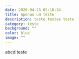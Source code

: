 ```yaml
---
date: 2020-04-26 05:18:34
title: Apenas um teste
description: teste testee teste
category: teste
background: ""
color: blue
image: ""
---
```

abcd teste
